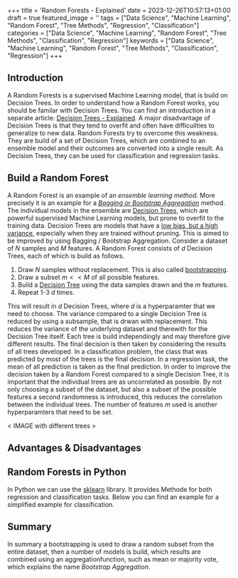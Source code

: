 +++
title = 'Random Forests - Explained'
date = 2023-12-26T10:57:13+01:00
draft = true
featured_image = ''
tags = ["Data Science", "Machine Learning", "Random Forest", "Tree Methods", "Regression", "Classification"]
categories = ["Data Science", "Machine Learning", "Random Forest", "Tree Methods", "Classification", "Regression"]
keywords = ["Data Science", "Machine Learning", "Random Forest", "Tree Methods", "Classification", "Regression"]
+++

## Introduction

A Random Forests is a supervised Machine Learning model, that is build on Decision Trees. In order to understand how a Random Forest works, you should be familar with Decision Trees. You can find an introduction in a separate article: [Decision Trees - Explained](). A major disadvantage of Decision Trees is that they tend to overfit and often have difficuilties to generalize to new data. Random Forests try to overcome this weakness. They are build of a set of Decision Trees, which are combined to an ensemble model and their outcomes are converted into a single result. As Decision Trees, they can be used for classification and regression tasks.

## Build a Random Forest

A Random Forest is an example of an *ensemble learning method*. More precisely it is an example for a [*Bagging* or *Bootstrap Aggregation*]() method. The individual models in the ensemble are [Decision Trees](), which are powerful supervised Machine Learning models, but prone to overfit to the training data. Decision Trees are models that have a [low bias, but a high variance](), especially when they are trained without pruning. This is aimed to be improved by using Bagging / Bootstrap Aggregation. Consider a dataset of $N$ samples and $M$ features. A Random Forest consists of $d$ Decision Trees, each of which is build as follows.

1. Draw $N$ samples without replacement. This is also called [bootstrapping]().
2. Draw a subset $m<<M$ of all possible features.
3. Build a [Decision Tree]() using the data samples drawn and the $m$ features.
4. Repeat 1-3 $d$ times.

This will result in $d$ Decision Trees, where $d$ is a hyperparamter that we need to choose. The variance compared to a single Decision Tree is reduced by using a subsample, that is drwan with replacement. This reduces the variance of the underlying dataset and therewith for the Decision Tree itself. Each tree is build independingly and may therefore give different results. The final decision is then taken by considering the results of all trees developed. In a classification problem, the class that was predicted by most of the trees is the final decision. In a regression task, the mean of all prediction is taken as the final prediction. In order to improve the decision taken by a Random Forest compared to a single Decision Tree, it is important that the individual trees are as uncorrelated as possible. By not only choosing a subset of the dataset, but also a subset of the possible features a second randomness is introduced, this reduces the correlation between the individual trees. The number of features $m$ used is another hyperparamters that need to be set.

< IMAGE with different trees >

## Advantages & Disadvantages


## Random Forests in Python

In Python we can use the [sklearn]() library. It provides Methode for both regression and classification tasks. Below you can find an example for a simplified example for classification. 

## Summary
In summary a bootstrapping is used to draw a random subset from the entire dataset, then a number of models is build, which results are combined using an aggregationfunction, such as mean or majority vote, which explains the name *Bootstrap Aggregation*.
